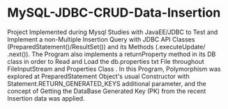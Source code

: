 # MySQL-JDBC-CRUD-Data-Insertion
Project Implemented during Mysql Studies with JavaEE/JDBC to Test and Implement a non-Multiple Insertion Query with JDBC API Classes (PreparedStatement()/ResultSet()) and its Methods (.executeUpdate/ .next()). The Program also implements a returnProperty method in its DB class in order to Read and Load the db.properties txt File throughout FileInputStream and Properties Class . In this Program, Polymorphism was explored at PreparedStatement Object's usual Constructor with Statement.RETURN_GENERATED_KEYS additional parameter, and the concept of Getting the DataBase Generated Key (PK) from the recent Insertion data was applied.
